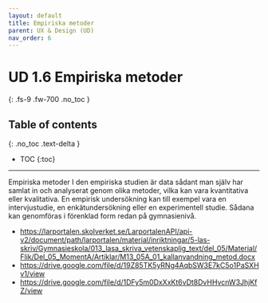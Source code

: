```yaml
---
layout: default
title: Empiriska metoder
parent: UX & Design (UD)
nav_order: 6
---
```


# UD 1.6 Empiriska metoder
{: .fs-9 .fw-700 .no_toc }

## Table of contents
{: .no_toc .text-delta }

- TOC
{:toc}

---

Empiriska metoder
I den empiriska studien är data sådant man själv har samlat in och analyserat genom olika metoder, 
vilka kan vara kvantitativa eller kvalitativa. En empirisk undersökning kan till exempel vara en 
intervjustudie, en enkätundersökning eller en experimentell studie. Sådana kan genomföras i 
förenklad form redan på gymnasienivå.

- https://larportalen.skolverket.se/LarportalenAPI/api-v2/document/path/larportalen/material/inriktningar/5-las-skriv/Gymnasieskola/013_lasa_skriva_vetenskaplig_text/del_05/Material/Flik/Del_05_MomentA/Artiklar/M13_05A_01_kallanvandning_metod.docx 
- https://drive.google.com/file/d/19Z85TK5yRNg4AqbSW3E7kC5o1PaSXHv1/view   
- https://drive.google.com/file/d/1DFy5m0DxXxKt6vDt8DvHHvcnW3JhjKfZ/view    
